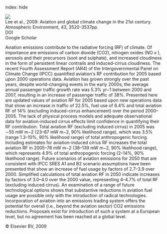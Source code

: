 index: hide

<div class="Citation">
    <div class="Citation-thumb CitationThumb-linked"  data-href="https://doi.org/10.1016/j.atmosenv.2009.04.024">
      <img src="https://static.claimspace.cloud/climate-study-static/refs/thumbs/7/Lee_et_al_2009-thumb.png" />
    </div>

  <div class="Citation-body">
    <div class="Citation-text">Lee et al., 2009: Aviation and global climate change in the 21st century. <span class="Article-journal">Atmospheric Environment, </span><span class="Article-volume">43, </span>3520-3537pp.</div>
    <div class="Citation-links">
      <div class="CitationLink" data-href="https://doi.org/10.1016/j.atmosenv.2009.04.024">
        <div class="CitationLink-icon CitationLink-Doi"></div>
        <div class="CitationLink-text">DOI</div>
      </div>
      <div class="CitationLink" data-href="https://scholar.google.com/scholar?q=10.1016/j.atmosenv.2009.04.024">
        <div class="CitationLink-icon CitationLink-Scholar"></div>
        <div class="CitationLink-text">Google Scholar</div>
      </div>
    </div>
  </div>
</div>

Aviation emissions contribute to the radiative forcing (RF) of climate. Of importance are emissions of carbon dioxide (CO2), nitrogen oxides (NO                         x                      ), aerosols and their precursors (soot and sulphate), and increased cloudiness in the form of persistent linear contrails and induced-cirrus cloudiness. The recent Fourth Assessment Report (AR4) of the Intergovernmental Panel on Climate Change (IPCC) quantified aviation's RF contribution for 2005 based upon 2000 operations data. Aviation has grown strongly over the past years, despite world-changing events in the early 2000s; the average annual passenger traffic growth rate was 5.3% yr−1 between 2000 and 2007, resulting in an increase of passenger traffic of 38%. Presented here are updated values of aviation RF for 2005 based upon new operations data that show an increase in traffic of 22.5%, fuel use of 8.4% and total aviation RF of 14% (excluding induced-cirrus enhancement) over the period 2000–2005. The lack of physical process models and adequate observational data for aviation-induced cirrus effects limit confidence in quantifying their RF contribution. Total aviation RF (excluding induced cirrus) in 2005 was ∼55 mW m−2 (23–87 mW m−2, 90% likelihood range), which was 3.5% (range 1.3–10%, 90% likelihood range) of total anthropogenic forcing. Including estimates for aviation-induced cirrus RF increases the total aviation RF in 2005–78 mW m−2 (38–139 mW m−2, 90% likelihood range), which represents 4.9% of total anthropogenic forcing (2–14%, 90% likelihood range). Future scenarios of aviation emissions for 2050 that are consistent with IPCC SRES A1 and B2 scenario assumptions have been presented that show an increase of fuel usage by factors of 2.7–3.9 over 2000. Simplified calculations of total aviation RF in 2050 indicate increases by factors of 3.0–4.0 over the 2000 value, representing 4–4.7% of total RF (excluding induced cirrus). An examination of a range of future technological options shows that substantive reductions in aviation fuel usage are possible only with the introduction of radical technologies. Incorporation of aviation into an emissions trading system offers the potential for overall (i.e., beyond the aviation sector) CO2 emissions reductions. Proposals exist for introduction of such a system at a European level, but no agreement has been reached at a global level.

<div class="Citation-copy">
&copy; Elsevier BV, 2009
</div>